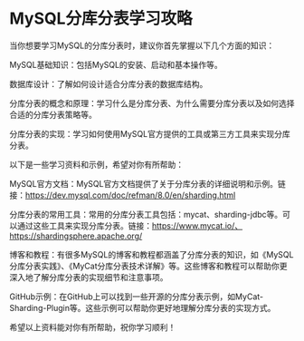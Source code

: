 # MySQL分库分表学习攻略

当你想要学习MySQL的分库分表时，建议你首先掌握以下几个方面的知识：



MySQL基础知识：包括MySQL的安装、启动和基本操作等。

数据库设计：了解如何设计适合分库分表的数据库结构。

分库分表的概念和原理：学习什么是分库分表、为什么需要分库分表以及如何选择合适的分库分表策略等。

分库分表的实现：学习如何使用MySQL官方提供的工具或第三方工具来实现分库分表。

以下是一些学习资料和示例，希望对你有所帮助：



MySQL官方文档：MySQL官方文档提供了关于分库分表的详细说明和示例。链接：https://dev.mysql.com/doc/refman/8.0/en/sharding.html

分库分表的常用工具：常用的分库分表工具包括：mycat、sharding-jdbc等。可以通过这些工具来实现分库分表。链接：https://www.mycat.io/、https://shardingsphere.apache.org/

博客和教程：有很多MySQL的博客和教程都涵盖了分库分表的知识，如《MySQL分库分表实践》、《MyCat分库分表技术详解》等。这些博客和教程可以帮助你更深入地了解分库分表的实现细节和注意事项。

GitHub示例：在GitHub上可以找到一些开源的分库分表示例，如MyCat-Sharding-Plugin等。这些示例可以帮助你更好地理解分库分表的实现方式。

希望以上资料能对你有所帮助，祝你学习顺利！